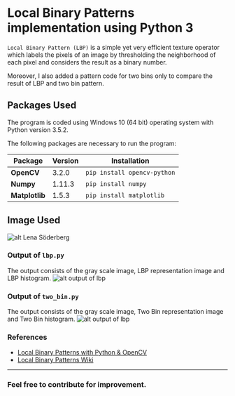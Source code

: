 # Local Binary Patterns implementation using Python 3

`Local Binary Pattern (LBP)` is a simple yet very efficient texture operator which labels the pixels of an image by thresholding the neighborhood of each pixel and considers the result as a binary number. 

Moreover, I also added a pattern code for two bins only to compare the result of LBP and two bin pattern.

## Packages Used
The program is coded using Windows 10 (64 bit) operating system with Python version 3.5.2.

The following packages are necessary to run the program:

Package | Version | Installation
--- | --- | ---
**OpenCV** | 3.2.0 | `pip install opencv-python`
**Numpy** | 1.11.3 | `pip install numpy`
**Matplotlib** | 1.5.3 | `pip install matplotlib`

## Image Used
![alt Lena Söderberg](https://raw.githubusercontent.com/arsho/local_binary_patterns/master/lenna.jpg)

### Output of `lbp.py`
The output consists of the gray scale image, LBP representation image and LBP histogram.
![alt output of lbp](https://raw.githubusercontent.com/arsho/local_binary_patterns/master/screenshot/lbp_output.png)

### Output of `two_bin.py`
The output consists of the gray scale image, Two Bin representation image and Two Bin histogram.
![alt output of lbp](https://raw.githubusercontent.com/arsho/local_binary_patterns/master/screenshot/two_bin_output.png)

### References
* [Local Binary Patterns with Python & OpenCV](http://www.pyimagesearch.com/2015/12/07/local-binary-patterns-with-python-opencv/ "Local Binary Patterns with Python & OpenCV")
* [Local Binary Patterns Wiki](https://en.wikipedia.org/wiki/Local_binary_patterns "Local Binary Patterns Wiki")

***

### Feel free to contribute for improvement.
